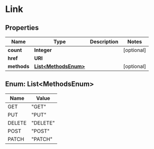 

# Link


## Properties

| Name | Type | Description | Notes |
|------------ | ------------- | ------------- | -------------|
|**count** | **Integer** |  |  [optional] |
|**href** | **URI** |  |  |
|**methods** | [**List&lt;MethodsEnum&gt;**](#List&lt;MethodsEnum&gt;) |  |  [optional] |



## Enum: List&lt;MethodsEnum&gt;

| Name | Value |
|---- | -----|
| GET | &quot;GET&quot; |
| PUT | &quot;PUT&quot; |
| DELETE | &quot;DELETE&quot; |
| POST | &quot;POST&quot; |
| PATCH | &quot;PATCH&quot; |



